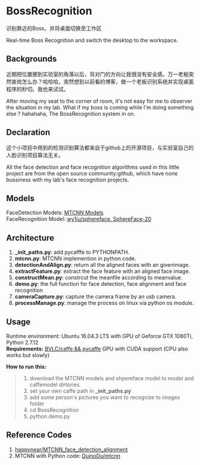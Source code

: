 # BossRecognition
识别靠近的Boss，并将桌面切换至工作区  

Real-time Boss Recognition and switch the desktop to the workspace.  

## Backgrounds  
近期把位置挪到实验室的角落以后，背对门的方向让我很没有安全感。万一老板突然查岗怎么办？哈哈哈，突然想到以前看的博客，做一个老板识别系统并实现桌面程序的秒切。我也来试试。  

After moving my seat to the corner of room, it's not easy for me to observer the situation in my lab. What if my boss is coming while I'm doing something else ? hahahaha, The BossRecognition system in on.

## Declaration 
这个小项目中用到的检测识别算法都来自于github上的开源项目，与实验室自己的人脸识别项目算法无关。  

All the face detection and face recognition algorithms used in this little project are from the open source community:github, which have none bussiness with my lab's face recognition projects.  

## Models  
FaceDetection Models: [MTCNN Models](https://github.com/kpzhang93/MTCNN_face_detection_alignment)  
FaceRecognition Model: [wy1iu/sphereface, SphereFace-20](https://github.com/wy1iu/sphereface)   

## Architecture   
1. **_init_paths.py**: add pycafffe to PYTHONPATH.  
2. **mtcnn.py**: MTCNN implemention in python code.  
3. **detectionAndAlign.py**: return all the aligned faces with an givenimage. 
4. **extractFeature.py**: extract the face feature with an aligned face image.  
5. **constructMean.py**: constrcut the meanfile according to meanvalue.  
6. **demo.py**: the full function for face detection, face alignment and face recognition
7. **cameraCapture.py**: capture the camera frame by an usb camera.
8. **processManage.py**: manage the process on linux via python os module.


## Usage  
Runtime environment: Ubuntu 16.04.3 LTS with GPU of Geforce GTX 1080Ti, Python 2.7.12    
**Requirements:** [BVLC/caffe && pycaffe](https://github.com/BVLC/caffe)  GPU with CUDA support (CPU also works but slowly)   

**How to run this:**  
> 1. download the MTCNN models and shpereface model to model and caffemodel dirtories.
> 2. set your own caffe path in **_init_paths.py**   
> 3. add some person's pictures you want to recognize to images folder   
> 4. cd BossRecognition  
> 5. python demo.py

## Reference Codes  
1. [happynear/MTCNN_face_detection_alignment](https://github.com/happynear/MTCNN_face_detection_alignment)  
2. MTCNN with Python code: [DuinoDu/mtcnn](https://github.com/DuinoDu/mtcnn)